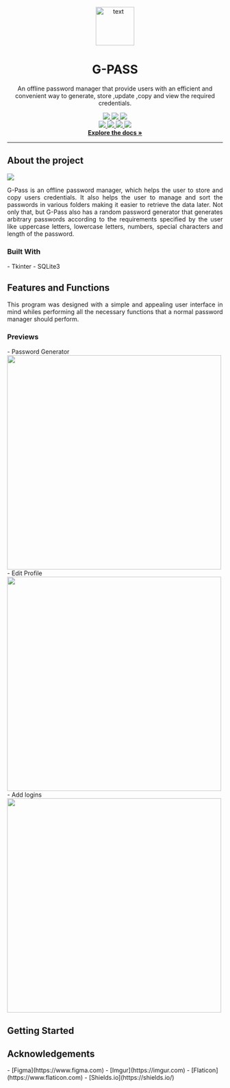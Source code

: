 <p align="center">
<a href="https://github.com/AlexxyQQ/G-Pass">
<img  src = "https://i.imgur.com/VX9qswa.png" width="90" alt="text" >
</a>
</p>

<h1 align="center">G-PASS </h1>
<p align="center">
An offline password manager that provide users with an efficient and convenient way to 
generate, store ,update ,copy and view the required credentials.
</p>

<p align="center">
<a href="https://github.com/AlexxyQQ/G-Pass"> 
<img src="https://img.shields.io/github/issues/AlexxyQQ/G-Pass?style=plastic"/> 
</a>

<a href="https://github.com/AlexxyQQ/G-Pass/stargazers"> 
<img src="https://img.shields.io/github/stars/AlexxyQQ/G-Pass?style=plastic"/> 
</a>

<a href="https://github.com/AlexxyQQ/G-Pass"> 
<img src="https://img.shields.io/github/contributors/AlexxyQQ/G-Pass?style=plastic"/>
</a>

<br>
<a href="https://github.com/AlexxyQQ"> <img src="https://img.shields.io/badge/-AlexxyQQ-yellow" /> </a>
<a href="https://github.com/astikagrg"> <img src="https://img.shields.io/badge/-%20astikagrg-blue" /> </a>
<a href="https://github.com/Manjil00"> <img src="https://img.shields.io/badge/-%20Manjil00-red" /> </a>
<a href="https://github.com/Dipson7"> <img src="https://img.shields.io/badge/-%20Dipson7-orange"  /> </a>
<br>
<a href="https://github.com/AlexxyQQ/G-Pass"><strong>Explore the docs »</strong></a>
</p>

<hr>

<h2>About the project</h2>
<a href="https://github.com/AlexxyQQ"> <img src="https://i.imgur.com/Fc1wYpU.png" /> </a>

<p align="Justify">
G-Pass is an offline password manager, which helps the user to store and copy users credentials. 
It also helps the user to manage and sort the passwords in various folders making it easier to retrieve the data later. 
Not only that, but G-Pass also has a random password generator that generates arbitrary passwords according to 
the requirements specified by the user like uppercase letters, lowercase letters, numbers, special characters and 
length of the password.
</p>

<h3>Built With</h3>
- Tkinter
- SQLite3

<h2>Features and Functions</h2>
<p align="Justify">
This program was designed with a simple and appealing user interface in mind whiles performing all 
the necessary functions that a normal password manager should perform.

</p>

<h3>Previews</h3>
- Password Generator
<a href="https://github.com/AlexxyQQ"> <img src="https://i.imgur.com/dR934ce.gif" width="500" /> </a>
- Edit Profile
<a href="https://github.com/AlexxyQQ"> <img src="https://i.imgur.com/WUhxyQh.gif" width="500" /> </a>
- Add logins
<a href="https://github.com/AlexxyQQ"> <img src="https://i.imgur.com/Y19Zr29.gif" width="500" /> </a>



<h2>Getting Started</h2>

<h2>Acknowledgements</h2>
- [Figma](https://www.figma.com)
- [Imgur](https://imgur.com)
- [Flaticon](https://www.flaticon.com)
- [Shields.io](https://shields.io/)






